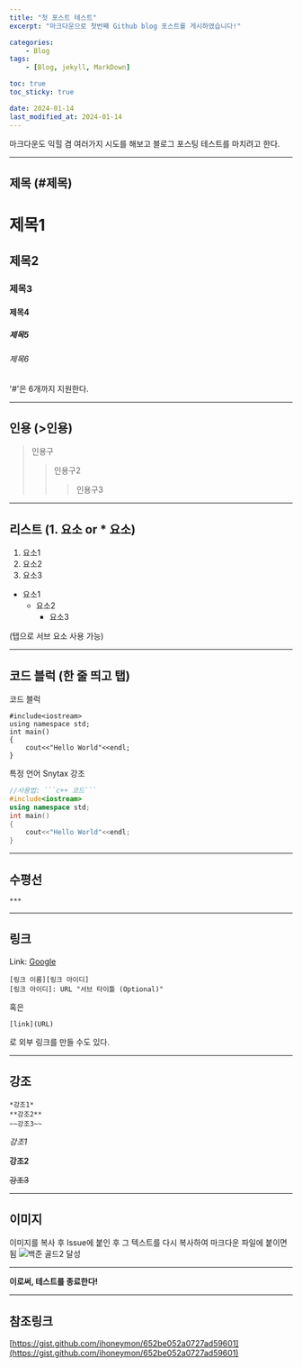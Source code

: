 ```yaml
---
title: "첫 포스트 테스트"
excerpt: "마크다운으로 첫번째 Github blog 포스트를 게시하였습니다!"

categories:
    - Blog
tags:
    - [Blog, jekyll, MarkDown]

toc: true
toc_sticky: true

date: 2024-01-14
last_modified_at: 2024-01-14
---
```

마크다운도 익힐 겸 여러가지 시도를 해보고 블로그 포스팅 테스트를 마치려고 한다.

***

## 제목 (#제목)

# 제목1
## 제목2
### 제목3
#### 제목4
##### 제목5
###### 제목6

'#'은 6개까지 지원한다.

***

## 인용 (>인용)

>인용구
>>인용구2
>>>인용구3

***

## 리스트 (1. 요소 or * 요소)
1. 요소1
2. 요소2
3. 요소3

* 요소1
    * 요소2
        * 요소3

(탭으로 서브 요소 사용 가능)

***

## 코드 블럭 (한 줄 띄고 탭)

코드 블럭

    #include<iostream>
    using namespace std;
    int main()
    {
        cout<<"Hello World"<<endl;
    }

특정 언어 Snytax 강조

```c++
//사용법: ```c++ 코드```
#include<iostream>
using namespace std;
int main()
{
    cout<<"Hello World"<<endl;
}
```

***

## 수평선

    ***

***

## 링크

Link: [Google][googlelink]

[googlelink]: https://google.com "Go google"

    [링크 이름][링크 아이디]
    [링크 아이디]: URL "서브 타이틀 (Optional)"

혹은

    [link](URL)

로 외부 링크를 만들 수도 있다.

***

## 강조

    *강조1*
    **강조2**
    ~~강조3~~

*강조1*

**강조2**

~~강조3~~

***

## 이미지
이미지를 복사 후 Issue에 붙인 후 그 텍스트를 다시 복사하여 마크다운 파일에 붙이면 됨
![백준 골드2 달성](https://github.com/gabjuho/gabjuho.github.io/assets/42205951/3c42a029-88a3-416e-82f0-840767601f2c)

***

**이로써, 테스트를 종료한다!**

***

## 참조링크

[https://gist.github.com/ihoneymon/652be052a0727ad59601](https://gist.github.com/ihoneymon/652be052a0727ad59601)
